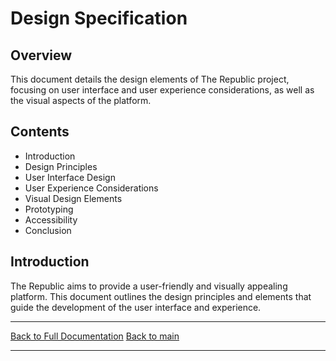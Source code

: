 # Design Specification

## Overview

This document details the design elements of The Republic project, focusing on user interface and user experience considerations, as well as the visual aspects of the platform.

## Contents

- Introduction
- Design Principles
- User Interface Design
- User Experience Considerations
- Visual Design Elements
- Prototyping
- Accessibility
- Conclusion

## Introduction

The Republic aims to provide a user-friendly and visually appealing platform. This document outlines the design principles and elements that guide the development of the user interface and experience.

---

[Back to Full Documentation](./../README.md)
[Back to main](/README.md)

---
